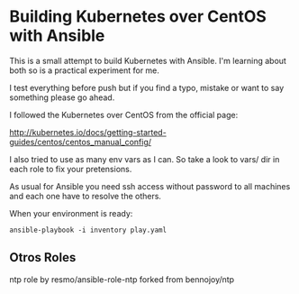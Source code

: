 Building Kubernetes over CentOS with Ansible
============================================

This is a small attempt to build Kubernetes with Ansible. I'm learning about both so is a practical experiment for me.

I test everything before push but if you find a typo, mistake or want to say something please go ahead.

I followed the Kubernetes over CentOS from the official page:

http://kubernetes.io/docs/getting-started-guides/centos/centos_manual_config/

I also tried to use as many env vars as I can. So take a look to vars/ dir in each role to fix your pretensions.

As usual for Ansible you need ssh access without password to all machines and each one have to resolve the others.

When your environment is ready:

`ansible-playbook -i inventory play.yaml`

## Otros Roles

ntp role by resmo/ansible-role-ntp forked from bennojoy/ntp

